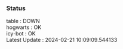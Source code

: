 ### Status


table : DOWN  
hogwarts : OK  
icy-bot : OK  
Latest Update : 2024-02-21 10:09:09.544133
